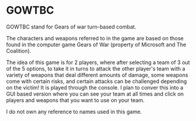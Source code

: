 # GOWTBC

GOWTBC stand for Gears of war turn-based combat.

The characters and weapons referred to in the game are based on those found in the computer game Gears of War (property of Microsoft and The Coalition).

The idea of this game is for 2 players, where after selecting a team of 3 out of the 5 options, to take it in turns to attack the other player's team 
with a variety of weapons that deal different amounts of damage, some weapons come with certain risks, and certain attacks can be challenged depending
on the victim! It is played through the console. I plan to conver this into a GUI based version where you can see your team at all times and click on
players and weapons that you want to use on your team.

I do not own any reference to names used in this game.
